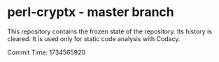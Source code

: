 # perl-cryptx - master branch

This repository contains the frozen state of the repository.
Its history is cleared. It is used only for static code
analysis with Codacy.

Commit Time: 1734565920